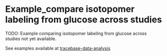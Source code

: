 ﻿# Example_compare isotopomer labeling from glucose across studies

TODO: Example comparing isotopomer labeling from glucose across studies not yet available.

See examples available at [tracebase-data-analysis](https://github.com/PrincetonUniversity/tracebase-data-analysis)
